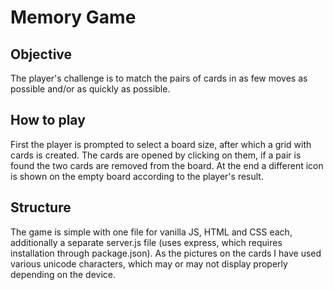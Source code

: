 # Memory Game


## Objective

The player's challenge is to match the pairs of cards in as few moves as possible and/or as quickly as possible.

## How to play

First the player is prompted to select a board size, after which a grid with cards is created. The cards are opened by clicking on them, if a pair is found the two cards are removed from the board. At the end a different icon is shown on the empty board according to the player's result.

## Structure

The game is simple with one file for vanilla JS, HTML and CSS each, additionally a separate server.js file (uses express, which requires installation through package.json). As the pictures on the cards I have used various unicode characters, which may or may not display properly depending on the device. 